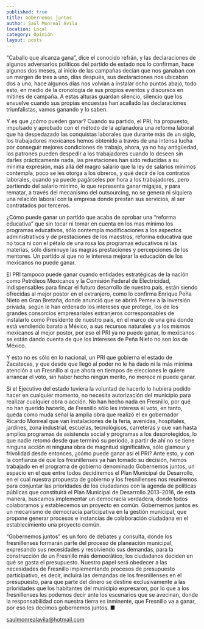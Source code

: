 ```yaml
---
published: true
title: Gobernemos juntos
author: Saúl Monreal Avila
location: Local
category: Opinión
layout: posts
---
```


"Caballo que alcanza gana”, dice el conocido refrán, y las declaraciones de algunos adversarios políticos del partido de estado nos lo confirman, hace algunos dos meses, al inicio de las campañas decían que nos ganaban con un margen de tres a uno, días después, sus declaraciones nos ubicaban dos a uno, hace algunos días nos volvían a instalar ocho puntos abajo, todo esto, en medio de la cronología de sus propios eventos y discursos en mítines de campaña. A estas alturas guardan silencio, silencio que los envuelve cuando sus propias encuestas han acallado las declaraciones triunfalistas, vamos ganando y lo saben.

Y es que ¿cómo pueden ganar? Cuando su partido, el PRI, ha propuesto, impulsado y aprobado con el método de la aplanadora una reforma laboral que ha despedazado las conquistas laborales que durante más de un siglo, los trabajadores mexicanos hemos obtenido a través de una intensa lucha por conseguir mejores condiciones de trabajo, ahora, ya no hay antigüedad, los patrones pueden despedir a los trabajadores cuando lo deseen sin darles prácticamente nada, las prestaciones han sido reducidas a su mínima expresión, más allá del magro salario que la ley de salarios mínimos contempla, poco se les otorga a los obreros, y qué decir de los contratos laborales, cuando ya puede pagárseles por hora a los trabajadores, pero partiendo del salario mínimo, lo que representa ganar migajas, y para rematar, a través del mecanismo del outsourcing, no se genera ni siquiera una relación laboral con la empresa donde prestan sus servicios, al ser contratados por terceros.

¿Cómo puede ganar un partido que acaba de aprobar una “reforma educativa” que sin tocar ni tomar en cuenta en los mas mínimo los programas educativos, sólo contempla modificaciones a los aspectos administrativos y de prestaciones de los maestros, reforma educativa que no toca ni con el pétalo de una rosa los programas educativos ni las materias, sólo disminuye las magras prestaciones y percepciones de los mentores. Un partido al que no le interesa mejorar la educación de los mexicanos no puede ganar.

El PRI tampoco puede ganar cuando entidades estratégicas de la nación como Petróleos Mexicanos y la Comisión Federal de Electricidad, indispensables para fincar el futuro desarrollo de nuestro país, están siendo ofrecidas al mejor postor en el extranjero, como lo confirma Enrique Peña Nieto en Gran Bretaña, donde anunció que se abrirá Pemex a la inversión privada, según le han ordenado los intereses que protege, los de los grandes consorcios empresariales extranjeros corresponsables de instalarlo como Presidente de nuestro país, en el marco de una gira donde está vendiendo barato a México, a sus recursos naturales y a los mismos mexicanos al mejor postor, por eso el PRI ya no puede ganar, lo mexicanos se están dando cuenta de que los intereses de Peña Nieto no son los de México.

Y esto no es sólo en lo nacional, un PRI que gobierna el estado de Zacatecas, y que desde que llegó al poder no le ha dado ni la más mínima atención a un Fresnillo al que ahora en tiempos de elecciones le quiere arrancar el voto, sin haber hecho ningún merito, no merece ni puede ganar. 

Si el Ejecutivo del estado tuviera la voluntad de hacerlo lo hubiera podido hacer en cualquier momento, no necesita autorización del municipio para realizar cualquier obra o acción. No han hecho nada en Fresnillo, por qué no han querido hacerlo, de Fresnillo sólo les interesa el voto, en tanto, queda como muda señal la amplia obra que realizó el ex gobernador Ricardo Monreal que van instalaciones de la feria, avenidas, hospitales, jardines, zona industrial, escuelas, tecnológicos, carreteras y que van hasta amplios programas de asistencia social y programas a los desprotegidos, lo que nadie retomó desde que terminó su periodo, a partir de ahí no se tiene ninguna acción ni ninguna obra de magnitud significativa, sólo glamour y frivolidad desde entonces, ¿cómo puede ganar así el PRI? 
Ante esto, y con la confianza de que los fresnillenses ya han tomado su decisión, hemos trabajado en el programa de gobierno denominado Gobernemos juntos, un espacio en el que entre todos decidiremos el Plan Municipal de Desarrollo, en el cual nuestra propuesta de gobierno y los fresnillenses nos reuniremos para conjuntar las prioridades de los ciudadanos con la agenda de políticas públicas que constituirá el Plan Municipal de Desarrollo 2013–2016, de esta manera, buscamos implementar un democracia verdadera, donde todos colaboramos y establecemos un proyecto en común. Gobernemos juntos es un mecanismo de democracia participativa en la gestión municipal, que propone generar procesos e instancias de colaboración ciudadana en el establecimiento una proyecto común.

“Gobernemos juntos” es un foro de debates y consulta, donde los fresnillenses formarán parte del proceso de planeación municipal, expresando sus necesidades y resolviendo sus demandas, para la construcción de un Fresnillo más democrático, los ciudadanos deciden en qué se gasta el presupuesto. Nuestro papel será obedecer a las necesidades de Fresnillo implementando procesos de presupuesto participativo, es decir, incluirá las demandas de los fresnillenses en el presupuesto, para que parte del dinero se destine exclusivamente a las prioridades que los habitantes del municipio expresaron, por lo que a los fresnillenses les podemos decir ante los escenarios que se avecinan, donde la responsabilidad con nuestra tierra es inminente, que Fresnillo va a ganar, por eso les decimos gobernemos juntos. ■

saulmonrealavila@hotmail.com
